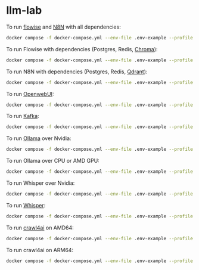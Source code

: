 # llm-lab

To run [flowise](https://flowiseai.com/) and [N8N](https://n8n.io/) with all dependencies:

```bash
docker compose -f docker-compose.yml --env-file .env-example --profile complete up -d
```

To run Flowise with dependencies (Postgres, Redis, [Chroma](https://github.com/chroma-core/chroma)):

```bash
docker compose -f docker-compose.yml --env-file .env-example --profile flow up -d
```

To run N8N with dependencies (Postgres, Redis, [Qdrant](https://github.com/qdrant/qdrant)):

```bash
docker compose -f docker-compose.yml --env-file .env-example --profile n8n up -d
```

To run [OpenwebUI](https://github.com/open-webui/open-webui):

```bash
docker compose -f docker-compose.yml --env-file .env-example --profile openwebui up -d
```

To run [Kafka](https://kafka.apache.org/):

```bash
docker compose -f docker-compose.yml --env-file .env-example --profile kafka up -d
```

To run [Ollama](https://ollama.com/) over Nvidia:

```bash
docker compose -f docker-compose.yml --env-file .env-example --profile ollama-gpu up -d
```

To run Ollama over CPU or AMD GPU:

```bash
docker compose -f docker-compose.yml --env-file .env-example --profile ollama-cpu up -d
```

To run Whisper over Nvidia:

```bash
docker compose -f docker-compose.yml --env-file .env-example --profile whisper-gpu up -d
```

To run [Whisper](https://github.com/openai/whisper):

```bash
docker compose -f docker-compose.yml --env-file .env-example --profile whisper up -d
```

To run [crawl4ai](https://crawl4ai.com/) on AMD64:

```bash
docker compose -f docker-compose.yml --env-file .env-example --profile crawl4ai-amd64 up -d
```

To run crawl4ai on ARM64:

```bash
docker compose -f docker-compose.yml --env-file .env-example --profile crawl4ai-arm64 up -d
```